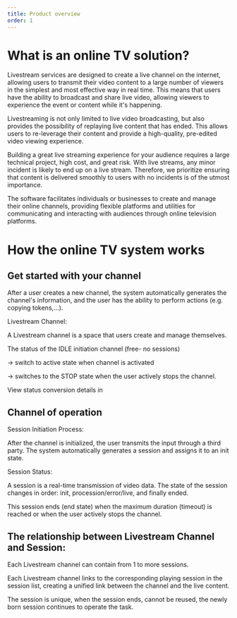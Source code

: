 ```yaml
---
title: Product overview
order: 1
---
```


# What is an online TV solution?

Livestream services are designed to create a live channel on the internet, allowing users to transmit their video content to a large number of viewers in the simplest and most effective way in real time. This means that users have the ability to broadcast and share live video, allowing viewers to experience the event or content while it's happening.

Livestreaming is not only limited to live video broadcasting, but also provides the possibility of replaying live content that has ended. This allows users to re-leverage their content and provide a high-quality, pre-edited video viewing experience.

Building a great live streaming experience for your audience requires a large technical project, high cost, and great risk. With live streams, any minor incident is likely to end up on a live stream. Therefore, we prioritize ensuring that content is delivered smoothly to users with no incidents is of the utmost importance.

The software facilitates individuals or businesses to create and manage their online channels, providing flexible platforms and utilities for communicating and interacting with audiences through online television platforms.

# How the online TV system works

## Get started with your channel

After a user creates a new channel, the system automatically generates the channel's information, and the user has the ability to perform actions (e.g. copying tokens,...).

Livestream Channel:

A Livestream channel is a space that users create and manage themselves.

The status of the IDLE initiation channel (free- no sessions)

-> switch to active state when channel is activated

-> switches to the STOP state when the user actively stops the channel.

View status conversion details in

## Channel of operation

Session Initiation Process:

After the channel is initialized, the user transmits the input through a third party. The system automatically generates a session and assigns it to an init state.

Session Status:

A session is a real-time transmission of video data.
The state of the session changes in order: init, procession/error/live, and finally ended.

This session ends (end state) when the maximum duration (timeout) is reached or when the user actively stops the channel.

## The relationship between Livestream Channel and Session:

Each Livestream channel can contain from 1 to more sessions.

Each Livestream channel links to the corresponding playing session in the session list, creating a unified link between the channel and the live content.

The session is unique, when the session ends, cannot be reused, the newly born session continues to operate the task.
